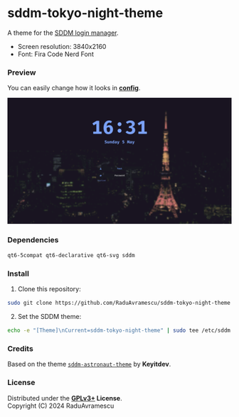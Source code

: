 # sddm-tokyo-night-theme

A theme for the [SDDM login manager](https://github.com/sddm/sddm).

- Screen resolution: 3840x2160
- Font: Fira Code Nerd Font

### Preview

You can easily change how it looks in **[config](./theme.conf)**. 

![Preview](./Previews/preview.png)

### Dependencies

```sh
qt6-5compat qt6-declarative qt6-svg sddm
```

### Install

1. Clone this repository:
```sh
sudo git clone https://github.com/RaduAvramescu/sddm-tokyo-night-theme /usr/share/sddm/themes/sddm-tokyo-night-theme
```

2. Set the SDDM theme:
```sh
echo -e "[Theme]\nCurrent=sddm-tokyo-night-theme" | sudo tee /etc/sddm.conf.d/10-theme.conf
```

### Credits

Based on the theme [`sddm-astronaut-theme`](https://github.com/Keyitdev/sddm-astronaut-theme) by **Keyitdev**.

### License

Distributed under the **[GPLv3+](https://www.gnu.org/licenses/gpl-3.0.html) License**.    
Copyright (C) 2024 RaduAvramescu